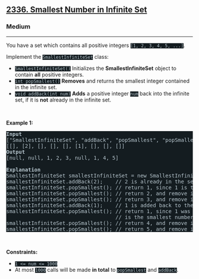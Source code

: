 <h2><a href="https://leetcode.com/problems/smallest-number-in-infinite-set/">2336. Smallest Number in Infinite Set</a></h2><h3>Medium</h3><hr><div><p>You have a set which contains all positive integers <code style="background-color: rgb(20, 28, 32) !important; color: rgb(183, 198, 205) !important;">[1, 2, 3, 4, 5, ...]</code>.</p>

<p>Implement the <code style="background-color: rgb(20, 28, 32) !important; color: rgb(183, 198, 205) !important;">SmallestInfiniteSet</code> class:</p>

<ul>
	<li><code style="background-color: rgb(20, 28, 32) !important; color: rgb(183, 198, 205) !important;">SmallestInfiniteSet()</code> Initializes the <strong>SmallestInfiniteSet</strong> object to contain <strong>all</strong> positive integers.</li>
	<li><code style="background-color: rgb(20, 28, 32) !important; color: rgb(183, 198, 205) !important;">int popSmallest()</code> <strong>Removes</strong> and returns the smallest integer contained in the infinite set.</li>
	<li><code style="background-color: rgb(20, 28, 32) !important; color: rgb(183, 198, 205) !important;">void addBack(int num)</code> <strong>Adds</strong> a positive integer <code style="background-color: rgb(20, 28, 32) !important; color: rgb(183, 198, 205) !important;">num</code> back into the infinite set, if it is <strong>not</strong> already in the infinite set.</li>
</ul>

<p>&nbsp;</p>
<p><strong class="example">Example 1:</strong></p>

<pre style="background-color: rgb(20, 28, 32) !important; color: rgb(183, 198, 206) !important;"><strong>Input</strong>
["SmallestInfiniteSet", "addBack", "popSmallest", "popSmallest", "popSmallest", "addBack", "popSmallest", "popSmallest", "popSmallest"]
[[], [2], [], [], [], [1], [], [], []]
<strong>Output</strong>
[null, null, 1, 2, 3, null, 1, 4, 5]

<strong>Explanation</strong>
SmallestInfiniteSet smallestInfiniteSet = new SmallestInfiniteSet();
smallestInfiniteSet.addBack(2);    // 2 is already in the set, so no change is made.
smallestInfiniteSet.popSmallest(); // return 1, since 1 is the smallest number, and remove it from the set.
smallestInfiniteSet.popSmallest(); // return 2, and remove it from the set.
smallestInfiniteSet.popSmallest(); // return 3, and remove it from the set.
smallestInfiniteSet.addBack(1);    // 1 is added back to the set.
smallestInfiniteSet.popSmallest(); // return 1, since 1 was added back to the set and
                                   // is the smallest number, and remove it from the set.
smallestInfiniteSet.popSmallest(); // return 4, and remove it from the set.
smallestInfiniteSet.popSmallest(); // return 5, and remove it from the set.
</pre>

<p>&nbsp;</p>
<p><strong>Constraints:</strong></p>

<ul>
	<li><code style="background-color: rgb(20, 28, 32) !important; color: rgb(183, 198, 205) !important;">1 &lt;= num &lt;= 1000</code></li>
	<li>At most <code style="background-color: rgb(20, 28, 32) !important; color: rgb(183, 198, 205) !important;">1000</code> calls will be made <strong>in total</strong> to <code style="background-color: rgb(20, 28, 32) !important; color: rgb(183, 198, 205) !important;">popSmallest</code> and <code style="background-color: rgb(20, 28, 32) !important; color: rgb(183, 198, 205) !important;">addBack</code>.</li>
</ul>
</div>